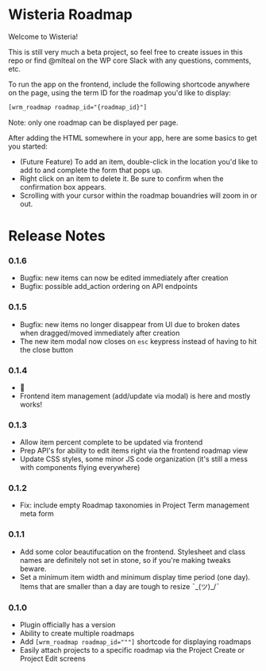 # Wisteria Roadmap

Welcome to Wisteria!

This is still very much a beta project, so feel free to 
create issues in this repo or find @mlteal on the WP core 
Slack with any questions, comments, etc. 

To run the app on the frontend, include the 
following shortcode anywhere on the page, using the 
term ID for the roadmap you'd like to display: 

```html
[wrm_roadmap roadmap_id="{roadmap_id}"]
```

Note: only one roadmap can be displayed per page.

After adding the HTML somewhere in your app, here are some 
basics to get you started: 

- (Future Feature) To add an item, double-click in the 
  location you'd like to add to and complete the form that 
  pops up.
- Right click on an item to delete it. Be sure to confirm 
  when the confirmation box appears.
- Scrolling with your cursor within the roadmap bouandries 
  will zoom in or out.

# Release Notes

### 0.1.6

- Bugfix: new items can now be edited immediately after creation
- Bugfix: possible add_action ordering on API endpoints

### 0.1.5

- Bugfix: new items no longer disappear from UI due to broken 
  dates when dragged/moved immediately after creation
- The new item modal now closes on `esc` keypress instead of 
  having to hit the close button

### 0.1.4

- 🍍
- Frontend item management (add/update via modal) is here and mostly works!

### 0.1.3

- Allow item percent complete to be updated via frontend
- Prep API's for ability to edit items right via the frontend roadmap view
- Update CSS styles, some minor JS code organization (it's still a mess with components flying everywhere)

### 0.1.2

- Fix: include empty Roadmap taxonomies in Project Term management meta form

### 0.1.1

- Add some color beautifucation on the frontend. Stylesheet 
  and class names are definitely not set in stone, so if you're 
  making tweaks beware.
- Set a minimum item width and minimum display time period (one day). 
  Items that are smaller than a day are tough to resize ¯\_(ツ)_/¯

### 0.1.0

- Plugin officially has a version
- Ability to create multiple roadmaps
- Add `[wrm_roadmap roadmap_id="""]` shortcode for displaying roadmaps
- Easily attach projects to a specific roadmap via the Project Create or Project Edit screens
